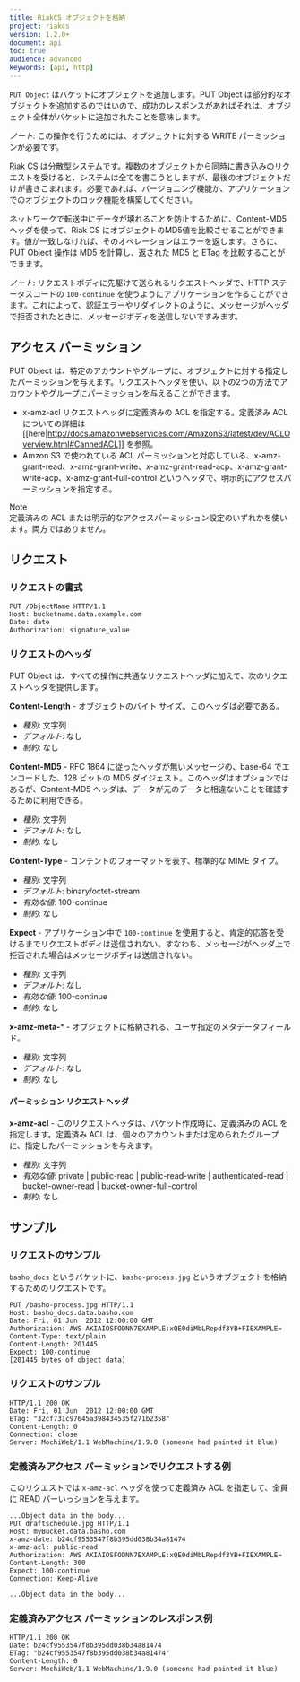 ```yaml
---
title: RiakCS オブジェクトを格納
project: riakcs
version: 1.2.0+
document: api
toc: true
audience: advanced
keywords: [api, http]
---
```


`PUT Object` はバケットにオブジェクトを追加します。PUT Object は部分的なオブジェクトを追加するのではいので、成功のレスポンスがあればそれは、オブジェクト全体がバケットに追加されたことを意味します。

*ノート:* この操作を行うためには、オブジェクトに対する WRITE パーミッションが必要です。

Riak CS は分散型システムです。複数のオブジェクトから同時に書き込みのリクエストを受けると、システムは全てを書こうとしますが、最後のオブジェクトだけが書きこまれます。必要であれば、バージョニング機能か、アプリケーションでのオブジェクトのロック機能を構築してください。

ネットワークで転送中にデータが壊れることを防止するために、Content-MD5 ヘッダを使って、Riak CS にオブジェクトのMD5値を比較させることができます。値が一致しなければ、そのオペレーションはエラーを返します。さらに、PUT Object 操作は MD5 を計算し、返された MD5 と ETag を比較することができます。

*ノート*: リクエストボディに先駆けて送られるリクエストヘッダで、HTTP ステータスコードの `100-continue` を使うようにアプリケーションを作ることができます。これによって、認証エラーやリダイレクトのように、メッセージがヘッダで拒否されたときに、メッセージボディを送信しないですみます。

## アクセス パーミッション
PUT Object は、特定のアカウントやグループに、オブジェクトに対する指定したパーミッションを与えます。リクエストヘッダを使い、以下の2つの方法でアカウントやグループにパーミッションを与えることができます。

* x-amz-acl リクエストヘッダに定義済みの ACL を指定する。定義済み ACL についての詳細は [[here|http://docs.amazonwebservices.com/AmazonS3/latest/dev/ACLOverview.html#CannedACL]] を参照。
* Amzon S3 で使われている ACL パーミッションと対応している、x-amz-grant-read、x-amz-grant-write、x-amz-grant-read-acp、x-amz-grant-write-acp、x-amz-grant-full-control というヘッダで、明示的にアクセスパーミッションを指定する。

<div class="note">
<div class="title">Note</div>
定義済みの ACL または明示的なアクセスパーミッション設定のいずれかを使います。両方ではありません。
</div>

## リクエスト

### リクエストの書式

```
PUT /ObjectName HTTP/1.1
Host: bucketname.data.example.com
Date: date
Authorization: signature_value
```

### リクエストのヘッダ

PUT Object は、すべての操作に共通なリクエストヘッダに加えて、次のリクエストヘッダを提供します。

**Content-Length** - オブジェクトのバイト サイズ。このヘッダは必要である。

* *種別*: 文字列
* *デフォルト*: なし
* *制約*: なし

**Content-MD5** - RFC 1864 に従ったヘッダが無いメッセージの、base-64 でエンコードした、128 ビットの MD5 ダイジェスト。このヘッダはオプションではあるが、Content-MD5 ヘッダは、データが元のデータと相違ないことを確認するために利用できる。

* *種別*: 文字列
* *デフォルト*: なし
* *制約*: なし

**Content-Type** - コンテントのフォーマットを表す、標準的な MIME タイプ。

* *種別*: 文字列
* *デフォルト*: binary/octet-stream
* *有効な値*: 100-continue
* *制約*: なし

**Expect** - アプリケーション中で `100-continue` を使用すると、肯定的応答を受けるまでリクエストボディは送信されない。すなわち、メッセージがヘッダ上で拒否された場合はメッセージボディは送信されない。

* *種別*: 文字列
* *デフォルト*: なし
* *有効な値*: 100-continue
* *制約*: なし

**x-amz-meta-*** - オブジェクトに格納される、ユーザ指定のメタデータフィールド。

* *種別*: 文字列
* *デフォルト*: なし
* *制約*: なし

#### パーミッション リクエストヘッダ

**x-amz-acl** - このリクエストヘッダは、バケット作成時に、定義済みの ACL を指定します。定義済み ACL は、個々のアカウントまたは定められたグループに、指定したパーミッションを与えます。

* *種別*: 文字列
* *有効な値*: private | public-read | public-read-write | authenticated-read | bucket-owner-read | bucket-owner-full-control
* *制約*: なし

## サンプル

### リクエストのサンプル

`basho_docs` というバケットに、`basho-process.jpg` というオブジェクトを格納するためのリクエストです。

```
PUT /basho-process.jpg HTTP/1.1
Host: basho_docs.data.basho.com
Date: Fri, 01 Jun  2012 12:00:00 GMT
Authorization: AWS AKIAIOSFODNN7EXAMPLE:xQE0diMbLRepdf3YB+FIEXAMPLE=
Content-Type: text/plain
Content-Length: 201445
Expect: 100-continue
[201445 bytes of object data]
```

### リクエストのサンプル

```
HTTP/1.1 200 OK
Date: Fri, 01 Jun  2012 12:00:00 GMT
ETag: "32cf731c97645a398434535f271b2358"
Content-Length: 0
Connection: close
Server: MochiWeb/1.1 WebMachine/1.9.0 (someone had painted it blue)
```

### 定義済みアクセス パーミッションでリクエストする例

このリクエストでは `x-amz-acl` ヘッダを使って定義済み ACL を指定して、全員に READ パーいっションを与えます。

```
...Object data in the body...
PUT draftschedule.jpg HTTP/1.1
Host: myBucket.data.basho.com
x-amz-date: b24cf9553547f8b395dd038b34a81474
x-amz-acl: public-read
Authorization: AWS AKIAIOSFODNN7EXAMPLE:xQE0diMbLRepdf3YB+FIEXAMPLE=
Content-Length: 300
Expect: 100-continue
Connection: Keep-Alive

...Object data in the body...
```

### 定義済みアクセス パーミッションのレスポンス例

```
HTTP/1.1 200 OK
Date: b24cf9553547f8b395dd038b34a81474
ETag: "b24cf9553547f8b395dd038b34a81474"
Content-Length: 0
Server: MochiWeb/1.1 WebMachine/1.9.0 (someone had painted it blue)
```